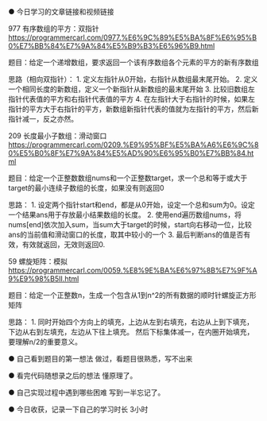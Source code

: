 ● 今日学习的文章链接和视频链接

977 有序数组的平方：双指针
https://programmercarl.com/0977.%E6%9C%89%E5%BA%8F%E6%95%B0%E7%BB%84%E7%9A%84%E5%B9%B3%E6%96%B9.html

题目：给定一个递增数组，要求返回一个该有序数组各个元素的平方的新有序数组
 
思路（相向双指针）：
	1. 定义左指针从0开始，右指针从数组最末尾开始。
	2. 定义一个相同长度的新数组，定义一个新指针从新数组的最末尾开始
	3. 比较旧数组左指针代表值的平方和右指针代表值的平方
	4. 在左指针大于右指针的时候，如果左指针的平方大于右指针的平方，新数组新指针代表的值就为左指针的平方，然后新指针减一，反之亦然。
 

209 长度最小子数组：滑动窗口
https://programmercarl.com/0209.%E9%95%BF%E5%BA%A6%E6%9C%80%E5%B0%8F%E7%9A%84%E5%AD%90%E6%95%B0%E7%BB%84.html

题目：给定一个正整数数组nums和一个正整数target，求一个总和等于或大于target的最小连续子数组的长度，如果没有则返回0
 
思路：
	1. 设定两个指针start和end，都是从0开始，设定一个总和sum为0。设定一个结果ans用于存放最小结果数组的长度。
	2. 使用end遍历数组nums，将nums[end]依次加入sum，当sum大于target的时候，start向右移动一位，比较ans的当前值和滑动窗口的长度，取其中较小的一个
	3. 最后判断ans的值是否有效，有效就返回，无效则返回0.
 

59 螺旋矩阵：模拟
https://programmercarl.com/0059.%E8%9E%BA%E6%97%8B%E7%9F%A9%E9%98%B5II.html

题目：给定一个正整数n，生成一个包含从1到n^2的所有数据的顺时针螺旋正方形矩阵
 
思路：
	1. 同时开始四个方向上的填充，上边从左到右填充，右边从上到下填充，下边从右到左填充，左边从下往上填充。
然后下标集体减一，在内圈开始填充，要理解n/2的重要意义。


● 自己看到题目的第一想法
做过，看题目很熟悉，写不出来

● 看完代码随想录之后的想法 
懂原理了。

● 自己实现过程中遇到哪些困难 
写到一半忘记了。

● 今日收获，记录一下自己的学习时长
3小时